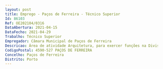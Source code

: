 ```yaml
--- 
layout: post
title: Emprego - Paços de Ferreira - Técnico Superior
Id: 86103
Ref: OE202104/0316
DataAbertura: 2021-04-15
DataFecho: 2021-04-29
Trabalho: Técnico Superior
Empregador: Câmara Municipal de Paços de Ferreira
Descricao: Área de atividade Arquitetura, para exercer funções na Divisão de Planeamento e Gestão Urbanística. Desenvolvimento de estudos criativos  apoio no desenho técnico de projetos  diagnóstico urbano, propositura de projetos e acompanhamento de ações que visem a criação e desenvolvimento de instrumentos de análise e gestão territorial  Modulação 3D e renderização dos projetos de arquitetura produzidos  apoio integrado na equipa técnica do PDM.
CodigoPostal: 4590-527 PAÇOS DE FERREIRA
Concelho: Paços de Ferreira
Distrito: Porto
--- 
```

